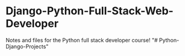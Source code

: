 # Django-Python-Full-Stack-Web-Developer
Notes and files for the Python full stack developer course!
"# Python-Django-Projects" 
